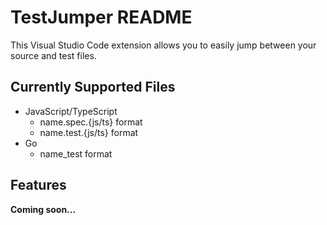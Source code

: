 # TestJumper README

This Visual Studio Code extension allows you to easily jump between your source and test files.

## Currently Supported Files

- JavaScript/TypeScript
  - name.spec.{js/ts} format
  - name.test.{js/ts} format
- Go
  - name_test format

## Features

**Coming soon...**
